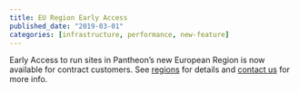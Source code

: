 ```yaml
---
title: EU Region Early Access
published_date: "2019-03-01"
categories: [infrastructure, performance, new-feature]
---
```

Early Access to run sites in Pantheon’s new European Region is now available for contract customers. See [regions](/regions) for details and [contact us](https://pantheon.io/contact-us?docs) for more info.
